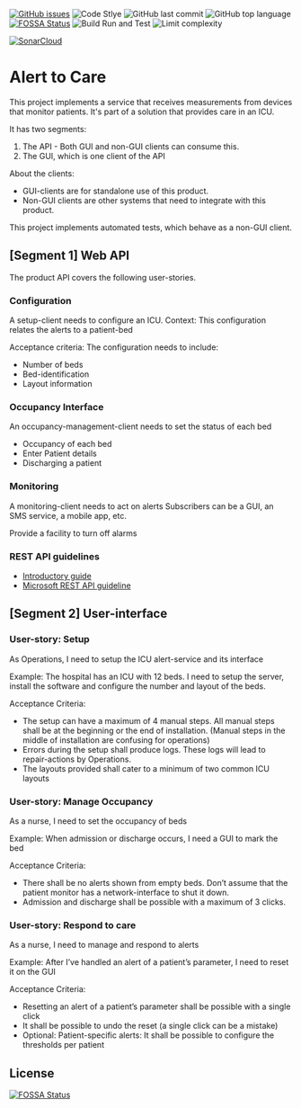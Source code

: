 [![GitHub issues](https://img.shields.io/github/issues/Engin-Boot/alert-to-care-s3b4)](https://github.com/Engin-Boot/alert-to-care-s3b4/issues)
![Code Stlye ](https://img.shields.io/badge/code--style--check-enabled-green)
![GitHub last commit](https://img.shields.io/github/last-commit/Engin-Boot/alert-to-care-s3b4)
![GitHub top language](https://img.shields.io/github/languages/top/Engin-Boot/alert-to-care-s3b4)
[![FOSSA Status](https://app.fossa.com/api/projects/git%2Bgithub.com%2FEngin-Boot%2Falert-to-care-s3b4.svg?type=shield)](https://app.fossa.com/projects/git%2Bgithub.com%2FEngin-Boot%2Falert-to-care-s3b4?ref=badge_shield)
![Build Run and Test](https://github.com/Engin-Boot/alert-to-care-s3b4/workflows/Build%20Run%20and%20Test/badge.svg)
![Limit complexity](https://github.com/Engin-Boot/alert-to-care-s3b4/workflows/Limit%20complexity/badge.svg)

﻿[![SonarCloud](https://sonarcloud.io/images/project_badges/sonarcloud-white.svg)](https://sonarcloud.io/dashboard?id=Engin-Boot_alert-to-care-s3b4)

# Alert to Care

This project implements a service that receives
measurements from devices that monitor patients.
It's part of a solution that provides care in an ICU.

It has two segments:

1. The API - Both GUI and non-GUI clients can consume this.
1. The GUI, which is one client of the API

About the clients:

- GUI-clients are for standalone use of this product.
- Non-GUI clients are other systems that need to integrate with this product.

This project implements automated tests, which behave as a non-GUI client.

## [Segment 1] Web API

The product API covers the following user-stories.

### Configuration

A setup-client needs to configure an ICU.
Context: This configuration relates the alerts to a patient-bed

Acceptance criteria: The configuration needs to include:

- Number of beds
- Bed-identification
- Layout information

### Occupancy Interface

An occupancy-management-client needs to set the status of each bed

- Occupancy of each bed
- Enter Patient details
- Discharging a patient

### Monitoring

A monitoring-client needs to act on alerts
Subscribers can be a GUI, an SMS service, a mobile app, etc.

Provide a facility to turn off alarms

### REST API guidelines

- [Introductory guide](https://stackoverflow.blog/2020/03/02/best-practices-for-rest-api-design/)
- [Microsoft REST API guideline](https://github.com/microsoft/api-guidelines/blob/vNext/Guidelines.md)

## [Segment 2] User-interface

### User-story: Setup

As Operations, I need to setup the ICU alert-service and its interface

Example: The hospital has an ICU with 12 beds. I need to setup the server,
install the software and configure the number and layout of the beds.

Acceptance Criteria:

- The setup can have a maximum of 4 manual steps.
All manual steps shall be at the beginning or the end of installation.
(Manual steps in the middle of installation are confusing for operations)
- Errors during the setup shall produce logs.
These logs will lead to repair-actions by Operations.
- The layouts provided shall cater to a minimum of two common ICU layouts

### User-story: Manage Occupancy

As a nurse, I need to set the occupancy of beds

Example: When admission or discharge occurs,
I need a GUI to mark the bed

Acceptance Criteria:

- There shall be no alerts shown from empty beds.
Don’t assume that the patient monitor has a network-interface to shut it down.
- Admission and discharge shall be possible with a maximum of 3 clicks.

### User-story: Respond to care

As a nurse, I need to manage and respond to alerts

Example: After I’ve handled an alert of a patient’s parameter,
I need to reset it on the GUI

Acceptance Criteria:

- Resetting an alert of a patient’s parameter shall be possible
with a single click
- It shall be possible to undo the reset
(a single click can be a mistake)
- Optional: Patient-specific alerts:
It shall be possible to configure the thresholds per patient


## License
[![FOSSA Status](https://app.fossa.com/api/projects/git%2Bgithub.com%2FEngin-Boot%2Falert-to-care-s3b4.svg?type=large)](https://app.fossa.com/projects/git%2Bgithub.com%2FEngin-Boot%2Falert-to-care-s3b4?ref=badge_large)
